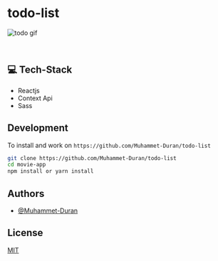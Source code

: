 # todo-list


![todo gif](https://user-images.githubusercontent.com/76096635/159496787-e16dc6d4-73a1-46b7-aa93-f132c232b555.gif)

<br>


## 💻 Tech-Stack
- Reactjs
- Context Api 
- Sass
## Development


To install and work on `https://github.com/Muhammet-Duran/todo-list`

```bash
git clone https://github.com/Muhammet-Duran/todo-list
cd movie-app
npm install or yarn install
```

## Authors

- [@Muhammet-Duran](https://github.com/Muhammet-Duran)

## License

[MIT](https://choosealicense.com/licenses/mit/)

